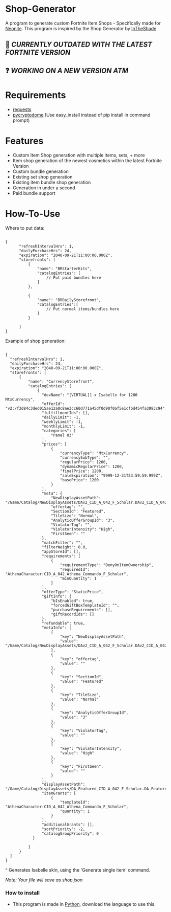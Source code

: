# Shop-Generator
A program to generate custom Fortnite Item Shops - Specifically made for [Neonite](https://github.com/NeoniteDev/NeoniteV2).
This program is inspired by the Shop Generator by [InTheShade](https://github.com/OutTheShade)

## 🚫 *CURRENTLY OUTDATED WITH THE LATEST FORTNITE VERSION*
## ❓ *WORKING ON A NEW VERSION ATM*

# Requirements
- [requests](https://pypi.org/project/requests/)
- [pycryptodome](https://pypi.org/project/pycryptodome/) (Use easy_install instead of pip install in command prompt)

# Features
- Custom Item Shop generation with multiple items, sets, + more
- Item shop generation of the newest cosmetics within the latest Fortnite Version
- Custom bundle generation
- Existing set shop generation
- Existing item bundle shop generation
- Generation in under a second
- Paid bundle support

# How-To-Use
Where to put data:
```jsonc

{
      "refreshIntervalHrs": 1,
      "dailyPurchaseHrs": 24,
      "expiration": "2040-09-21T11:00:00.000Z",
      "storefronts": [
          {
              "name": "BRStarterKits",
              "catalogEntries": [
                  // Put paid bundles here
              ]
          },

          {
              "name": "BRDailyStorefront",
              "catalogEntries":[
                  // Put normal items/bundles here
              ]
          }

      ]
}
```

Example of shop generation:

```jsonc

{
  "refreshIntervalHrs": 1,
  "dailyPurchaseHrs": 24,
  "expiration": "2040-09-21T11:00:00.000Z",
  "storefronts": [
      {
          "name": "CurrencyStorefront",
          "catalogEntries": [
              {
                "devName": "[VIRTUAL]1 x Isabelle for 1200 MtxCurrency",
                "offerId": "v2:/f3d84c3ded015ae12a0c8ae3cc60d771a45df0d90f0af5e1cfbd454fa3083c94",
                "fulfillmentIds": [],
                "dailyLimit": -1,
                "weeklyLimit": -1,
                "monthlyLimit": -1,
                "categories": [
                    "Panel 03"
                ],
                "prices": [
                    {
                        "currencyType": "MtxCurrency",
                        "currencySubType": "",
                        "regularPrice": 1200,
                        "dynamicRegularPrice": 1200,
                        "finalPrice": 1200,
                        "saleExpiration": "9999-12-31T23:59:59.999Z",
                        "basePrice": 1200
                    }
                ],
                "meta": {
                    "NewDisplayAssetPath": "/Game/Catalog/NewDisplayAssets/DAv2_CID_A_042_F_Scholar.DAv2_CID_A_042_F_Scholar",
                    "offertag": "",
                    "SectionId": "Featured",
                    "TileSize": "Normal",
                    "AnalyticOfferGroupId": "3",
                    "ViolatorTag": "",
                    "ViolatorIntensity": "High",
                    "FirstSeen": ""
                },
                "matchFilter": "",
                "filterWeight": 0.0,
                "appStoreId": [],
                "requirements": [
                    {
                        "requirementType": "DenyOnItemOwnership",
                        "requiredId": "AthenaCharacter:CID_A_042_Athena_Commando_F_Scholar",
                        "minQuantity": 1
                    }
                ],
                "offerType": "StaticPrice",
                "giftInfo": {
                    "bIsEnabled": true,
                    "forcedGiftBoxTemplateId": "",
                    "purchaseRequirements": [],
                    "giftRecordIds": []
                },
                "refundable": true,
                "metaInfo": [
                    {
                        "key": "NewDisplayAssetPath",
                        "value": "/Game/Catalog/NewDisplayAssets/DAv2_CID_A_042_F_Scholar.DAv2_CID_A_042_F_Scholar"
                    },
                    {
                        "key": "offertag",
                        "value": ""
                    },
                    {
                        "key": "SectionId",
                        "value": "Featured"
                    },
                    {
                        "key": "TileSize",
                        "value": "Normal"
                    },
                    {
                        "key": "AnalyticOfferGroupId",
                        "value": "3"
                    },
                    {
                        "key": "ViolatorTag",
                        "value": ""
                    },
                    {
                        "key": "ViolatorIntensity",
                        "value": "High"
                    },
                    {
                        "key": "FirstSeen",
                        "value": ""
                    }
                ],
                "displayAssetPath": "/Game/Catalog/DisplayAssets/DA_Featured_CID_A_042_F_Scholar.DA_Featured_CID_A_042_F_Scholar",
                "itemGrants": [
                    {
                        "templateId": "AthenaCharacter:CID_A_042_Athena_Commando_F_Scholar",
                        "quantity": 1
                    }
                ],
                "additionalGrants": [],
                "sortPriority": -2,
                "catalogGroupPriority": 0
            }
          
          ]
      }
  ]
}
```
^ Generates Isabelle skin, using the 'Generate single item' command.

*Note: Your file will save as shop.json*

### How to install
- This program is made in [Python](https://www.python.org/), download the language to use this.
